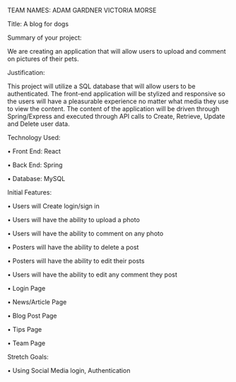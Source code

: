 TEAM NAMES: ADAM GARDNER
            VICTORIA MORSE


Title: A blog for dogs

Summary of your project: 

We are creating an application that will allow users to upload and comment on pictures of their pets.   

Justification: 

This project will utilize a SQL database that will allow users to be authenticated.  The front-end application will be stylized and responsive so the users will have a pleasurable experience no matter what media they use to view the content. The content of the application will be driven through Spring/Express and executed through API calls to Create, Retrieve, Update and Delete user data.

Technology Used:

•	Front End: React

•	Back End: Spring

•	Database: MySQL

Initial Features:

•	Users will Create login/sign in

•	Users will have the ability to upload a photo

•	Users will have the ability to comment on any photo

•	Posters will have the ability to delete a post

•	Posters will have the ability to edit their posts

•	Users will have the ability to edit any comment they post

•	Login Page

•	News/Article Page

•	Blog Post Page

•	Tips Page

•	Team Page

Stretch Goals:

•	Using Social Media login, Authentication

